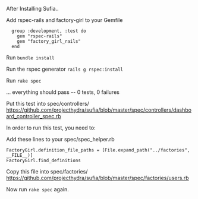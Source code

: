 After Installing Sufia..

Add rspec-rails and factory-girl to your Gemfile 
```
  group :development, :test do
    gem "rspec-rails"
    gem "factory_girl_rails"
  end
```

Run `bundle install`

Run the rspec generator `rails g rspec:install`

Run `rake spec`

… everything should pass -- 0 tests, 0 failures

Put this test into spec/controllers/
https://github.com/projecthydra/sufia/blob/master/spec/controllers/dashboard_controller_spec.rb

In order to run this test, you need to:

Add these lines to your spec/spec_helper.rb

```
FactoryGirl.definition_file_paths = [File.expand_path("../factories", __FILE__)]
FactoryGirl.find_definitions
```
Copy this file into spec/factories/
https://github.com/projecthydra/sufia/blob/master/spec/factories/users.rb

Now run `rake spec` again.